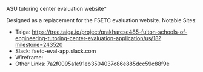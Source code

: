 ASU tutoring center evaluation website*

Designed as a replacement for the FSETC evaluation website.
Notable Sites:
  * Taiga: https://tree.taiga.io/project/prakharcse485-fulton-schools-of-engineering-tutoring-center-evaluation-application/us/18?milestone=243520
  * Slack: fsetc-eval-app.slack.com
  * Wireframe: 
  * Other Links: 
7a2f0095a1e91eb3504037c86e885dcc59c88f9e
